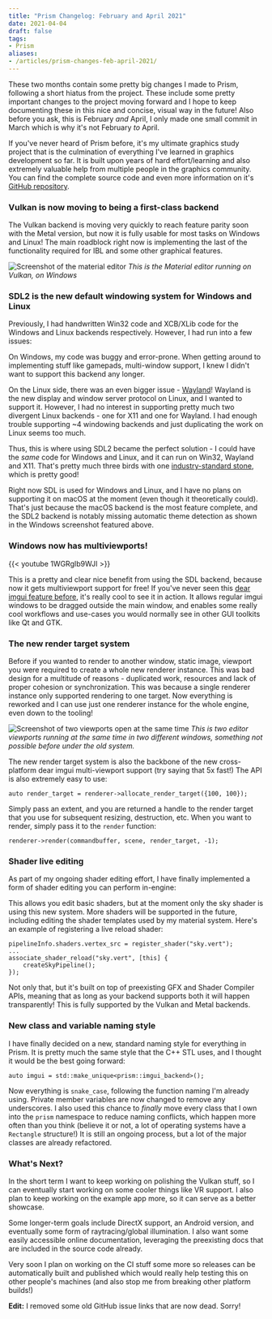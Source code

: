 ```yaml
---
title: "Prism Changelog: February and April 2021"
date: 2021-04-04
draft: false
tags:
- Prism
aliases:
- /articles/prism-changes-feb-april-2021/
---
```


These two months contain some pretty big changes I made to Prism, following a short hiatus from the project. These include some pretty important changes to the project moving forward and I hope to keep documenting these in this nice and concise, visual way in the future! <!--more--> Also before you ask, this is February _and_ April, I only made one small commit in March which is why it's not February _to_ April.

If you've never heard of Prism before, it's my ultimate graphics study project that is the culmination of everything I've learned in graphics development so far. It is built upon years of hard effort/learning and also extremely valuable help from multiple people in the graphics community. You can find the complete source code and even more information on it's [GitHub repository](https://www.github.com/redstrate/prism).

### Vulkan is now moving to being a first-class backend

The Vulkan backend is moving very quickly to reach feature parity soon with the Metal version, but now it is
fully usable for most tasks on Windows and Linux! The main roadblock right now is implementing the last of the
functionality required for IBL and some other graphical features.

![Screenshot of the material editor](/blog/img/PrismEditor_BT44VWksFY.png)
_This is the Material editor running on Vulkan, on Windows_

### SDL2 is the new default windowing system for Windows and Linux

Previously, I had handwritten Win32 code and XCB/XLib code for the Windows and Linux backends respectively. However, I had run into a few issues:

On Windows, my code was buggy and error-prone. When getting around to implementing stuff like gamepads, multi-window support, I knew I didn't want to support this backend any longer.

On the Linux side, there was an even bigger issue - [Wayland](https://wayland.freedesktop.org/)! Wayland is the new display and window server protocol on Linux, and I wanted to support it. However, I had no interest in supporting pretty much two divergent Linux backends - one for X11 and one for Wayland. I had enough trouble supporting ~4 windowing backends and just duplicating the work on Linux seems too much.

Thus, this is where using SDL2 became the perfect solution - I could have the _same_ code for Windows and Linux, and it can run on Win32, Wayland and X11. That's pretty much three birds with one [industry-standard stone](https://youtu.be/MeMPCSqQ-34), which is pretty good! 

Right now SDL is used for Windows and Linux, and I have no plans on supporting it on macOS at the moment (even though it theoretically could). That's just because the macOS backend is the most feature complete, and the SDL2 backend is notably missing automatic theme detection as shown in the Windows screenshot featured above.

### Windows now has multiviewports!

{{< youtube 1WGRgIb9WJI >}}

This is a pretty and clear nice benefit from using the SDL backend, because now it gets multiviewport support for free! If you've never seen this [dear imgui feature before](https://github.com/ocornut/imgui/wiki/Multi-Viewports), it's really cool to see it in action. It allows regular imgui windows to be dragged outside the main window, and enables some really cool workflows and use-cases you would normally see in other GUI toolkits like Qt and GTK.

### The new render target system

Before if you wanted to render to another window, static image, viewport you were required to create a whole new renderer instance. This was bad design for a multitude of reasons - duplicated work, resources and lack of proper cohesion or synchronization. This was because a single renderer instance only supported rendering to one target. Now everything is reworked and I can use just one renderer instance for the whole engine, even down to the tooling!

![Screenshot of two viewports open at the same time](/blog/img/PrismEditor_Okvgr9cuI3.png)
_This is two editor viewports running at the same time in two different windows, something not possible before under the old system._

The new render target system is also the backbone of the new cross-platform dear imgui multi-viewport support (try saying that 5x fast!) The API is also extremely easy to use:

```
auto render_target = renderer->allocate_render_target({100, 100});
```

Simply pass an extent, and you are returned a handle to the render target that you use for subsequent
resizing, destruction, etc. When you want to render, simply pass it to the `render` function:

```
renderer->render(commandbuffer, scene, render_target, -1);
```

### Shader live editing

As part of my ongoing shader editing effort, I have finally implemented a form of shader editing you can perform in-engine:

This allows you edit basic shaders, but at the moment only the sky shader is using this new system. More shaders will be supported in the future, including editing the shader templates used by my material system. Here's an example of registering a live reload shader:

```
pipelineInfo.shaders.vertex_src = register_shader("sky.vert");
...
associate_shader_reload("sky.vert", [this] {
    createSkyPipeline();
});
```

Not only that, but it's built on top of preexisting GFX and Shader Compiler APIs, meaning that as long as your backend supports both it will happen transparently! This is fully supported by the Vulkan and Metal backends.

### New class and variable naming style

I have finally decided on a new, standard naming style for everything in Prism. It is pretty much the same style that the C++ STL uses, and I thought it would be the best going forward:

```
auto imgui = std::make_unique<prism::imgui_backend>();
```

Now everything is `snake_case`, following the function naming I'm already using. Private member variables are now changed to remove any underscores. I also used this chance to _finally_ move every class that I own into the `prism` namespace to reduce naming conflicts, which happen more often than you think (believe it or not, a lot of operating systems have a `Rectangle` structure!) It is still an ongoing process, but a lot of the major classes are already refactored.

### What's Next?

In the short term I want to keep working on polishing the Vulkan stuff, so I can eventually start working on some cooler things like VR support. I also plan to keep working on the example app more, so it can serve as a better showcase.

Some longer-term goals include DirectX support, an Android version, and eventually some form of raytracing/global illumination. I also want some easily accessible online documentation, leveraging the preexisting docs that are included in the source code already.

Very soon I plan on working on the CI stuff some more so releases can be automatically built and published which would really help testing this on other people's machines (and also stop me from breaking other platform builds!)

**Edit:** I removed some old GitHub issue links that are now dead. Sorry!
